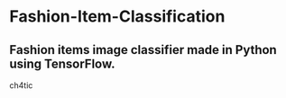 # Fashion-Item-Classification

Fashion items image classifier made in Python using TensorFlow. 
---------------------------------------

ch4tic 
